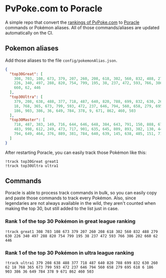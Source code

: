 # PvPoke.com to Poracle
A simple repo that convert the [rankings of PvPoke.com](https://pvpoke.com/rankings/) to [Poracle](https://github.com/KartulUdus/PoracleJS) commands or Pokémon aliases. 
All of those commands/aliases are updated automatically on the CI.

## Pokemon aliases
Add those aliases to the file `config/pokemonAlias.json`. 

<!-- aliases-start -->
```json
{
  "top30Great": [
    308, 703, 108, 673, 379, 207, 260, 208, 618, 302, 560, 832, 488, 279, 630,
    226, 340, 497, 288, 820, 754, 799, 195, 38, 237, 472, 593, 766, 386, 202,
    660, 62, 446
  ],
  "top30Ultra": [
    379, 208, 638, 488, 377, 718, 487, 640, 820, 788, 699, 832, 630, 260, 62,
    18, 768, 365, 673, 799, 593, 472, 237, 646, 794, 560, 658, 279, 695, 618, 6,
    186, 903, 386, 36, 649, 784, 378, 9, 671, 862, 460, 503
  ],
  "top30Master": [
    718, 487, 383, 149, 716, 644, 646, 648, 384, 643, 791, 150, 888, 671, 484,
    483, 998, 612, 249, 473, 717, 901, 635, 645, 809, 893, 382, 130, 445, 250,
    794, 649, 464, 376, 889, 381, 784, 640, 639, 145, 638, 485, 151, 713, 768
  ]
}
```
<!-- aliases-end -->

After restarting Poracle, you can easily track those Pokémon like this:
```shell
!track top30Great great1
!track top30Ultra ultra1
```

## Commands
Poracle is able to process track commands in bulk, so you can easily copy and paste those commands to track every Pokémon. 
Also, since legendaries are not always available in the wild, they aren't counted when making the top 30, but still added to the list just in case.

### Rank 1 of the top 30 Pokémon in great league ranking
<!-- top30great-start -->
```
!track great1 308 703 108 673 379 207 260 208 618 302 560 832 488 279 630 226 340 497 288 820 754 799 195 38 237 472 593 766 386 202 660 62 446
```
<!-- top30great-end -->

### Rank 1 of the top 30 Pokémon in ultra league ranking
<!-- top30ultra-start -->
```
!track ultra1 379 208 638 488 377 718 487 640 820 788 699 832 630 260 62 18 768 365 673 799 593 472 237 646 794 560 658 279 695 618 6 186 903 386 36 649 784 378 9 671 862 460 503
```
<!-- top30ultra-end -->
